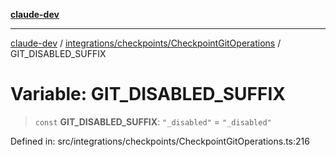 [**claude-dev**](../../../../README.md)

***

[claude-dev](../../../../README.md) / [integrations/checkpoints/CheckpointGitOperations](../README.md) / GIT\_DISABLED\_SUFFIX

# Variable: GIT\_DISABLED\_SUFFIX

> `const` **GIT\_DISABLED\_SUFFIX**: `"_disabled"` = `"_disabled"`

Defined in: src/integrations/checkpoints/CheckpointGitOperations.ts:216
